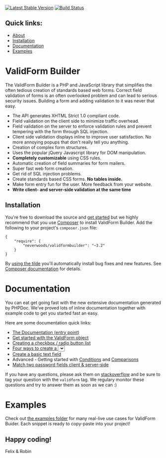 [![Latest Stable Version](https://poser.pugx.org/neverwoods/validformbuilder/v/stable.png)](https://packagist.org/packages/neverwoods/validformbuilder)
[![Build Status](https://travis-ci.org/neverwoods/validformbuilder.svg?branch=wip-new-documentation)](https://travis-ci.org/neverwoods/validformbuilder)

Quick links:
------------

- [About](#validform-builder)
- [Installation](#installation)
- [Documentation](#user-content-documentation)
- [Examples](https://github.com/neverwoods/validformbuilder/tree/master/examples)

ValidForm Builder
================

The ValidForm Builder is a PHP and JavaScript library that simplifies the often tedious creation of standards based web forms. Correct field validation of forms is an often overlooked problem and can lead to serious security issues. Building a form and adding validation to it was never that easy.

- The API generates XHTML Strict 1.0 compliant code.
- Field validation on the client side to minimize traffic overhead.
- Field validation on the server to enforce validation rules and prevent tempering with the form through SQL injection.
- Client side validation displays inline to improve user satisfaction. No more annoying popups that don't really tell you anything.
- Creation of complex form structures.
- Uses the popular jQuery Javascript library for DOM manipulation.
- **Completely customizable** using CSS rules.
- Automatic creation of field summaries for form mailers.
- Super fast web form creation.
- Get rid of SQL injection problems.
- Create standards based CSS forms. **No tables inside.**
- Make form entry fun for the user. More feedback from your website.
- **Write client- and server-side validation at the same time**

Installation
------------
You're free to download the source and [get started](https://github.com/neverwoods/validformbuilder/blob/master/docs/documentation.md#installing-validform-builder-in-your-project) but we highly recommend that you use [Composer](https://getcomposer.org/) to install ValidForm Builder. Add the following to your project's `composer.json` file:
```
{
    "require": {
        "neverwoods/validformbuilder": "~3.2"
    }
}
```
By [using the tilde](https://getcomposer.org/doc/01-basic-usage.md#package-versions) you'll automatically install bug fixes and new features. See [Composer documentation](https://getcomposer.org/doc/01-basic-usage.md#package-versions) for details.


Documentation
=============
You can eat get going fast with the new extensive documentation generated by PHPDoc. We've proved lots of inline documentation together with example code to get you started fast an easy.

Here are some documentation quick links:

- [The Documentation (entry point)](http://validformbuilder.org/docs/namespaces/ValidFormBuilder.html)
- [Get started with the ValidForm object](http://validformbuilder.org/docs/classes/ValidFormBuilder.ValidForm.html)
- [Creating a checkbox / radio button list](http://validformbuilder.org/docs/classes/ValidFormBuilder.Group.html)
- [Four ways to create a <select> list](http://validformbuilder.org/docs/classes/ValidFormBuilder.Select.html)
- [Create a basic text field](http://validformbuilder.org/docs/classes/ValidFormBuilder.Text.html)
- Advanced - Getting started with [Conditions](http://validformbuilder.org/docs/classes/ValidFormBuilder.Condition.html) and [Comparisons](http://validformbuilder.org/docs/classes/ValidFormBuilder.Comparison.html)
- [Match two password fields client & server-side](http://validformbuilder.org/docs/classes/ValidFormBuilder.Password.html)

If you have any questions, please ask them on [stackoverflow](http://stackoverflow.com) and be sure to tag your question with the `validform` tag. We regulary monitor these questions and try to answer them as soon as we can :)

Examples
========
Check out [the examples folder](https://github.com/neverwoods/validformbuilder/tree/master/examples) for many real-live use cases for ValidForm Buider. Each snippet is ready to copy-paste into your project!


Happy coding!
------

Felix & Robin
